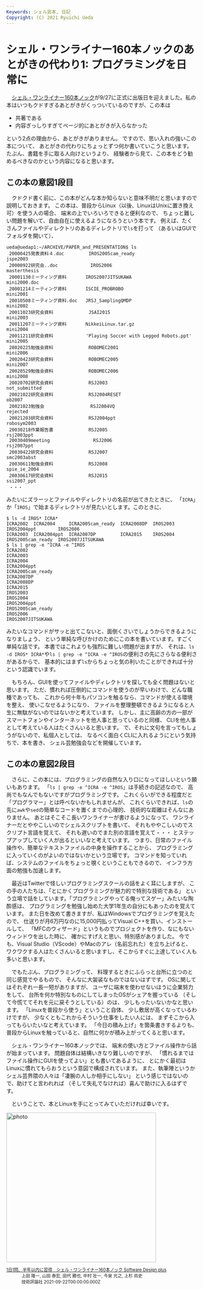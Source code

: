 ```yaml
---
Keywords: シェル芸本, 日記
Copyright: (C) 2021 Ryuichi Ueda
---
```


# シェル・ワンライナー160本ノックのあとがきの代わり1: プログラミングを日常に


　[シェル・ワンライナー160本ノック](https://gihyo.jp/book/2021/978-4-297-12267-6)が9/27に正式に出版日を迎えました。私の本はいつもクドすぎるあとがきがくっついているのですが、この本は

* 共著である
* 内容ぎっしりすぎてページ的にあとがきが入らなかった

という2点の理由から、あとがきがありません。
ですので、思い入れの強いこの本について、
あとがきの代わりにちょっとずつ何か書いていこうと思います。
たぶん、書籍を手に取る人向けというより、
経験者から見て、この本をどう勧めるべきなのかという内容になると思います。


## この本の意図1段目

　クドクド書く前に、この本がどんな本か知らないと意味不明だと思いますので説明しておきます。
この本は、普段からLinux（以後、LinuxはUnixに置き換え可）を使う人の場合、
端末の上でいろいろできると便利なので、
ちょっと難しい問題を解いて、自由自在に使えるようになろうという本です。
例えば、たくさんファイルやディレクトリのあるディレクトリで`ls`を打って
（あるいはGUIでフォルダを開いて）、

```
ueda@uedap1:~/ARCHIVE/PAPER_and_PRESENTATION$ ls
 20000425発表資料４.doc         IROS2005cam_ready                        jspe2003
 20000922研究会..doc            IROS2006                                 masterthesis
 20001130ミーティング資料       IROS2007JITSUKAWA                        mini2000.doc
 20001214ミーティング資料       ISCIE_PROBROBO                           mini2001
 20010508ミーティング資料.doc   JRSJ_SamplingQMDP                        mini2002
 20011023研究会資料             JSAI2015                                 mini2003
 20011207ミーティング資料       NikkeiLinux.tar.gz                       mini2004
 20011211研究会資料            'Playing Soccer with Legged Robots.ppt'   mini2005
 20020225勉強会資料             ROBOMEC2001                              mini2006
 20020423研究会資料             ROBOMEC2005                              mini2007
 20020529勉強会資料             ROBOMEC2006                              mini2008
 20020702研究会資料             RSJ2003                                  not_submitted
 20021022研究会資料             RSJ2004RESET                             ob2007
 20021023勉強会                 RSJ2004VQ                                rejected
 20021203研究会資料             RSJ2004ppt                               robosym2003
 20030218作業報告書             RSJ2005                                  rsj2003ppt
 20030409meeting                RSJ2006                                  rsj2007ppt
 20030422研究会資料             RSJ2007                                  smc2003abst
 20030611勉強会資料             RSJ2008                                  spie_ie_2004
 20030617研究会資料             RSJ2015                                  ssi2007_ppt
 ・・・
```

みたいにズラーッとファイルやディレクトリの名前が出てきたときに、
「`ICRA`」か「`IROS`」で始まるディレクトリが見たいとします。このときに、

```
$ ls -d IROS* ICRA*
ICRA2002  ICRA2004     ICRA2005cam_ready  ICRA2008DP  IROS2003  IROS2004ppt        IROS2006
ICRA2003  ICRA2004ppt  ICRA2007DP         ICRA2015    IROS2004  IROS2005cam_ready  IROS2007JITSUKAWA
$ ls | grep -e ^ICRA -e ^IROS
ICRA2002
ICRA2003
ICRA2004
ICRA2004ppt
ICRA2005cam_ready
ICRA2007DP
ICRA2008DP
ICRA2015
IROS2003
IROS2004
IROS2004ppt
IROS2005cam_ready
IROS2006
IROS2007JITSUKAWA
```

みたいなコマンドがサッと出てこないと、面倒くさいでしょうからできるようになりましょう、
という単純な呼びかけのためにこの本を書いています。すごく単純な話です。
本書ではこれよりも強烈に難しい問題が出ますが、
それは、`ls -d IROS* ICRA*`や`ls | grep -e ^ICRA -e ^IROS`の便利さの先にさらなる便利さがあるからで、
基本的にはまず`ls`からちょっと気の利いたことができれば十分という認識でいます。

　もちろん、GUIを使ってファイルやディレクトリを探しても全く問題はないと思います。
ただ、慣れれば圧倒的にコマンドを使うのが早いわけで、どんな職種であっても、
これから何十年もパソコンを触るなら、コマンドが使える環境を整え、
使いこなせるようになり、
ファイルを整理整頓できるようになると人生に無駄がないのではないかと考えています。
しかし、主に高齢の方の一部がスマートフォンやインターネットを他人事と思っているのと同様、
CLIを他人事として考えている人はたくさんいると思います。
で、それに文句を言ってもしょうがないので、私個人としては、
なるべく面白くCLIに入れるようにという気持ちで、本を書き、
シェル芸勉強会などを開催しています。
　

## この本の意図2段目

　さらに、この本には、プログラミングの自然な入り口になってほしいという願いもあります。
「`ls | grep -e ^ICRA -e ^IROS`」は手続きの記述なので、
高尚でもなんでもないですがプログラミングです。
これくらいができる程度だと「プログラマー」とは呼べないかもしれませんが、
これくらいできれば、`ls`の先に`awk`や`sed`の簡単なコードを置くまでの心理的、
技術的な距離はそんなにありません。
あとはそこそこ長いワンライナーが書けるようになって、
ワンライナーだとややこしいのでシェルスクリプトを書いて、
それもややこしいのでスクリプト言語を覚えて、
それも遅いのでまた別の言語を覚えて・・・
とステップアップしていく人が出るといいなと考えています。
つまり、日常のファイル操作や、簡単なテキストファイルの中身を操作することから、
プログラミングに入っていくのがよいのではないかという立場です。
コマンドを知っていれば、システムのファイルをちょっと覗くということもできるので、
インフラ方面の勉強も加速します。


　最近はTwitterで怪しいプログラミングスクールの話をよく耳にしますが、
この手の人たちは、「とにかくプログラミングが魅力的で特別な技術である」
という立場で話をしています。「プログラミングやってる俺ってスゲー」みたいな陶酔感は、
プログラミングを勉強し始めた大学1年生の自分にもあったのを覚えています。
また日を改めて書きますが、私はWindowsでプログラミングを覚えたので、
仕送りが月6万円なのに15,000円払ってVisual C++を買い、インストールして、
「MFCのウィザード」というものでプロジェクトを作り、なにもないウィンドウを出した時に、
確かにすげえと思い、特別感がありました。
今でも、Visual Studio（VScode）やMacのアレ（名前忘れた）を立ち上げると、
ワクワクする人はたくさんいると思いますし、そこからすぐに上達していく人も多いと思います。


　でもたぶん、プログラミングって、
料理するときにふらっと台所に立つのと同じ感覚でやるもので、
そんなに大袈裟なものではないはずです。
OSに関してはそれぞれ一長一短がありますが、
ユーザに端末を使わせないほうに企業努力をして、
台所を何か特別なものにしてしまったOSがシェアを握っている
（そして今慌ててそれを元に戻そうとしている）のは、
少しもったいないかなと思います。
「Linuxを普段から使う」ということ自体、
少し敷居が高くなっているわけですが、
少なくともこれからそういう仕事をしたい人には、
まずそこから入ってもらいたいなと考えています。
「今日の積み上げ」を箇条書きするよりも、
普段からLinuxを触っていると、自然に何かが積み上がってくると思います。


　シェル・ワンライナー160本ノックでは、
端末の使い方とファイル操作から話が始まっています。
問題自体は結構いきなり難しいのですが、
「慣れるまではファイル操作にGUIを使ってよい」とも書いてあるように、
とにかく最初はLinuxに慣れてもらおうという意図で構成されています。
また、執筆陣というかシェル芸界隈の人々は「凄腕の人しか相手にしない」
という感じではないので、助けてと言われれば
（そして失礼でなければ）喜んで助けに入るはずです。

　ということで、本とLinuxを手にとってみていただければ幸いです。

<div class="card">
  <div class="row no-gutters">
    <div class="col-md-2">
      <a class="item url" href="https://www.amazon.co.jp/dp/B09GTV35VJ?tag=ryuichiueda-22&linkCode=ogi&th=1&psc=1"><img src="https://m.media-amazon.com/images/I/51Nia2FvVkL._SL500_.jpg" width="395" alt="photo"></a>
    </div>
    <div class="col-md-10">
      <div class="card-body">
        <dl class="fn" style="font-size:80%">
          <dt><a href="https://www.amazon.co.jp/dp/B09GTV35VJ?tag=ryuichiueda-22&linkCode=ogi&th=1&psc=1">1日1問、半年以内に習得　シェル・ワンライナー160本ノック Software Design plus</a></dt>
          <dd>上田 隆一, 山田 泰宏, 田代 勝也, 中村 壮一, 今泉 光之, 上杉 尚史</dd>
          <dd>技術評論社 2021-09-22T00:00:00.000Z</dd>
        </dl>
      </div>
    </div>
  </div>
</div>

